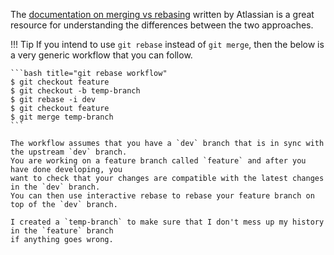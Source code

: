 The [documentation on merging vs rebasing](https://www.atlassian.com/git/tutorials/merging-vs-rebasing)
written by Atlassian is a great resource for understanding the differences between the two approaches.

!!! Tip
    If you intend to use `git rebase` instead of `git merge`, then the below is a very generic
    workflow that you can follow.

    ```bash title="git rebase workflow" 
    $ git checkout feature
    $ git checkout -b temp-branch
    $ git rebase -i dev
    $ git checkout feature
    $ git merge temp-branch
    ```

    The workflow assumes that you have a `dev` branch that is in sync with the upstream `dev` branch.
    You are working on a feature branch called `feature` and after you have done developing, you
    want to check that your changes are compatible with the latest changes in the `dev` branch.
    You can then use interactive rebase to rebase your feature branch on top of the `dev` branch.

    I created a `temp-branch` to make sure that I don't mess up my history in the `feature` branch
    if anything goes wrong.
